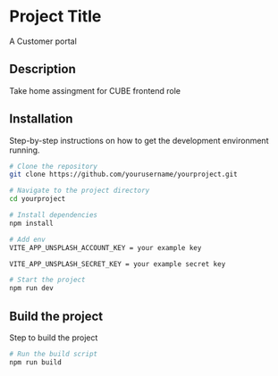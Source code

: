 # Project Title

A Customer portal

## Description

Take home assingment for CUBE frontend role

## Installation

Step-by-step instructions on how to get the development environment running.

```bash
# Clone the repository
git clone https://github.com/yourusername/yourproject.git

# Navigate to the project directory
cd yourproject

# Install dependencies
npm install

# Add env
VITE_APP_UNSPLASH_ACCOUNT_KEY = your example key

VITE_APP_UNSPLASH_SECRET_KEY = your example secret key

# Start the project
npm run dev
```

## Build the project

Step to build the project

```bash
# Run the build script
npm run build
```
